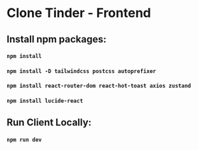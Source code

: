 # Clone Tinder - Frontend

## Install npm packages:

#### `npm install`

#### `npm install -D tailwindcss postcss autoprefixer`

#### `npm install react-router-dom react-hot-toast axios zustand`

#### `npm install lucide-react`

## Run Client Locally:

#### `npm run dev`
